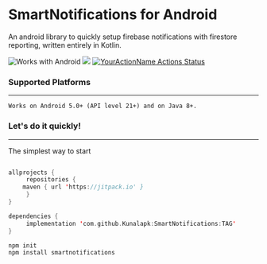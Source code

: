 # SmartNotifications for Android
An android library to quickly setup firebase notifications with firestore reporting, written entirely in Kotlin.

![Works with Android](https://img.shields.io/badge/Works_with-Android-green?style=flat-square)
[![](https://jitpack.io/v/Kunalapk/SmartNotifications.svg)](https://jitpack.io/#Kunalapk/SmartNotifications)
[![YourActionName Actions Status](https://github.com/Kunalapk/SmartNotifications/workflows/Android%20CI/badge.svg)](https://github.com/Kunalapk/SmartNotifications/actions)


### Supported Platforms
-----------------------
```
Works on Android 5.0+ (API level 21+) and on Java 8+.
```

### Let's do it quickly!
---------------------------
The simplest way to start

```kotlin

allprojects {
     repositories {
	maven { url 'https://jitpack.io' }
     }
}

dependencies {
     implementation 'com.github.Kunalapk:SmartNotifications:TAG'
}
```

```bash
npm init
npm install smartnotifications
```
